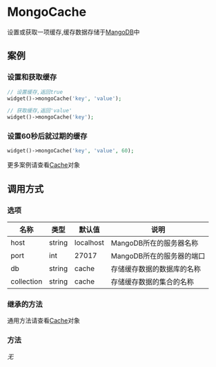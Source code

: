MongoCache
==========

设置或获取一项缓存,缓存数据存储于[MangoDB](http://docs.mongodb.org/ecosystem/drivers/php/)中

案例
----

### 设置和获取缓存

```php
// 设置缓存,返回true
widget()->mongoCache('key', 'value');

// 获取缓存,返回'value'
widget()->mongoCache('key');
```

### 设置60秒后就过期的缓存

```php
widget()->mongoCache('key', 'value', 60);
```

更多案例请查看[Cache](cache.md)对象

调用方式
-------

### 选项

名称       | 类型         | 默认值         | 说明
-----------|--------------|----------------|------
host       | string       | localhost      | MangoDB所在的服务器名称
port       | int          | 27017          | MangoDB所在的服务器的端口
db         | string       | cache          | 存储缓存数据的数据库的名称
collection | string       | cache          | 存储缓存数据的集合的名称

### 继承的方法

通用方法请查看[Cache](cache.md#通用方法)对象

### 方法

*无*